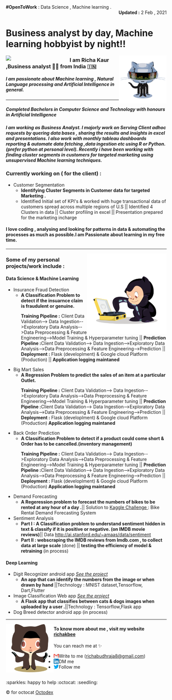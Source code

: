 <div align="left"><b>#OpenToWork</b> : Data Science , Machine learning .</div><div align="right"><b> Updated :</b> 2 Feb , 2021</div>

# Business analyst by day, Machine learning hobbyist by night!!



<a href="#"><img align="left" width="200" src="https://github.com/richakbee/richakbee/blob/main/static/img/yogocat.gif"></a>

<a href="#" ><img align="right" width="150" src="https://github.com/richakbee/richakbee/blob/main/static/img/daftpunktocat-thomas.gif"></a>

### I am Richa Kaur ,Business analyst :woman_technologist: from India :india:


##### I am passionate about Machine learning , Natural Language processing and Artificial Intelligence in general. 
  
---
##### Completed Bachelors in Computer Science and Technology with honours in Artificial Intelligence 
##### I am working as Business Analyst. I majorly work on Serving Client adhoc requests by quering data bases , sharing the results and insights in excel and presentations. I also work with monthly tableau dashboards reporting & automate data fetching ,data ingestion etc  using R or Python.(prefer python at personal level). Recently i have been working with finding cluster segments in customers for targeted marketing using unsupervised Machine learning techniques.

### Currently working on ( for the client) :

<ul style="list-style-type:disc;">
<li>Customer Segmentation 
    <ul>
      <li><b> Identifying Cluster Segments in Customer data for targeted Marketing .</b></li>
      <li> Identified Initial set of KPI's & worked with huge transactional data of customers spread across multiple regions of U.S || Identified 4 Clusters in data || Cluster profiling in excel || Presentation prepared for the marketing incharge </li>
    </ul>  
  </li>
</ul>

#### I love coding , analysing and looking for patterns in data & automating the processes as much as possible.I am  Passionate about learning in my free time.
---
<a href="#" ><img align="right" width="250" src="https://github.com/richakbee/richakbee/blob/main/static/img/vinyltocat.png"></a>

### Some of my personal projects/work include :

#### Data Science & Machine Learning 

<ul style="list-style-type:disc;">
  <li>Insurance Fraud Detection
            <ul >
          <li><b>A Classification Problem to detect if the insuarnce claim is fraudulent or genuine.</b></li>
              <p><b>Training Pipeline :</b> Client Data Validation--> Data Ingestion-->Exploratory Data Analysis-->Data Preprocessing & Feature Engineering-->Model Training &                    Hyperparameter tuning ||
                <b>Prediction Pipeline :</b>Client Data Validation--> Data Ingestion-->Exploratory Data Analysis-->Data Preprocessing & Feature Engineering-->Prediction ||
              <b>Deployment :</b> Flask (developlment) & Google cloud Platform (Production) || <b> Application logging maintaned</b></p>
        </ul>
  </li>
  <li>Big Mart Sales
      <ul >
          <li><b>A Regression Problem to predict the sales of an item at a particular Outlet.</b></li>
              <p><b>Training Pipeline :</b> Client Data Validation--> Data Ingestion-->Exploratory Data Analysis-->Data Preprocessing & Feature Engineering-->Model Training &                    Hyperparameter tuning ||
                <b>Prediction Pipeline :</b>Client Data Validation--> Data Ingestion-->Exploratory Data Analysis-->Data Preprocessing & Feature Engineering-->Prediction ||
              <b>Deployment :</b> Flask (developlment) & Google cloud Platform (Production) <b> Application logging maintaned</b></p>
        </ul>
  </li>
  <li>Back Order Prediction
  <ul >
          <li><b>A Classification Problem to detect if a product could come short & Order has to be cancelled.(inventory management)</b></li>
              <p><b>Training Pipeline :</b> Client Data Validation--> Data Ingestion-->Exploratory Data Analysis-->Data Preprocessing & Feature Engineering-->Model Training &                    Hyperparameter tuning ||
                <b>Prediction Pipeline :</b>Client Data Validation--> Data Ingestion-->Exploratory Data Analysis-->Data Preprocessing & Feature Engineering-->Prediction ||
              <b>Deployment :</b> Flask (developlment) & Google cloud Platform (Production) <b> Application logging maintaned</b></p>
        </ul>
</li>
  <li>Demand Forecasting
    <ul>
    <li><b> A Regeression problem to forecast the numbers of bikes to be rented at any hour of a day  .</b>|| Solution to <a href="https://www.kaggle.com/c/bike-sharing-demand/overview">Kaggle Challenge </a> : Bike Rental Demand Forecasting System 
    </ul>
  </li>
  <li>Sentiment Analysis 
    <ul>  
      <li><b>Part I : A Classification problem to understand sentiment hidden in text & classify if it is positive or negative. (on IMDB movie reviews)</b>|| Data <a                     href="http://ai.stanford.edu/~amaas/data/sentiment">http://ai.stanford.edu/~amaas/data/sentiment </a> </li>
      <li><b> Part II : webscraping the IMDB reviews from Imdb.com , to collect data at large scale </b> (done) ||
        <b>testing the efficiency of model & retraining  </b>(in process) </li>
    </ul>
 </li>
</ul>

#### Deep Learning 

<ul style="list-style-type:disc;">
    <li>
        Digit Recognizer android app <a href="https://github.com/richakbee/MNIST-digit-recognizer-app"><i> See the project</i> </a>
        <ul><li> <b>An app that can identify the numbers from the image or when drawn by hand </b> ||Technology : MNIST dataset,Tensorflow, Dart,Flutter 
        </li> </ul>
    </li> 

   <li>Image Classification Web app <a href="https://github.com/richakbee/Image-Classification"><i> See the project</i> </a>
      <ul><li><b>A Flask app that classifies between cats & dogs images when uploaded by a user .</b>||Technology : Tensorflow,Flask app 
         </li> </ul>
    </li>   
   <li>Dog Breed detector android app (in process)
  </li>   
</ul>

--- 

<a href="#" ><img align="left" width="150" src="https://github.com/richakbee/richakbee/blob/main/static/img/octobiwan.jpg"></a>


#### To know more about me , visit my website [richakbee](https://richakbee.github.io/)

You can reach me at :sparkles:
* Write to me (richabudhraja8@gmail.com) <a href="mailto:richabudhraja8@gmail.com"><img align="left" src="https://github.com/richakbee/richakbee/blob/main/static/img/gmail.png"></a>
* DM me <a href="https://www.linkedin.com/in/richa-kaur-931500141/"><img align="left" src="https://github.com/richakbee/richakbee/blob/main/static/img/linkedin.png"></a>
* Follow me <a href="https://twitter.com/RK49708829"> <img align="left" src="https://github.com/richakbee/richakbee/blob/main/static/img/twitter.png"></a>  

<br>
:sparkles: happy to help :octocat: :seedling:

<br>

:copyright: for octocat [Octodex](https://octodex.github.com/)

